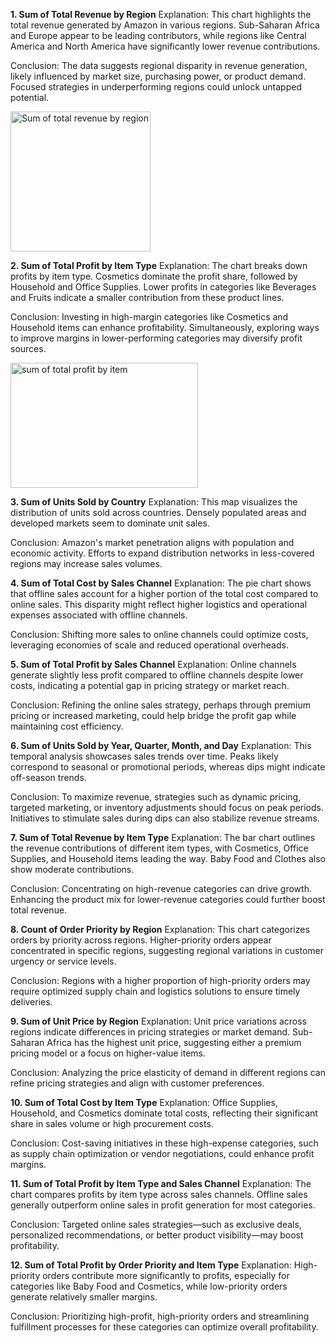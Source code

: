 **1. Sum of Total Revenue by Region**
Explanation: This chart highlights the total revenue generated by Amazon in various regions. Sub-Saharan Africa and Europe appear to be leading contributors, while regions like Central America and North America have significantly lower revenue contributions.

Conclusion: The data suggests regional disparity in revenue generation, likely influenced by market size, purchasing power, or product demand. Focused strategies in underperforming regions could unlock untapped potential.

<img width="224" alt="Sum of total revenue by region" src="https://github.com/user-attachments/assets/762efb3e-1dbb-465d-9973-d594eaec219f">


**2. Sum of Total Profit by Item Type**
Explanation: The chart breaks down profits by item type. Cosmetics dominate the profit share, followed by Household and Office Supplies. Lower profits in categories like Beverages and Fruits indicate a smaller contribution from these product lines.

Conclusion: Investing in high-margin categories like Cosmetics and Household items can enhance profitability. Simultaneously, exploring ways to improve margins in lower-performing categories may diversify profit sources.


<img width="300" height="200" alt="sum of total profit by item" src="https://github.com/user-attachments/assets/acc2790d-43bc-4af7-8045-f33574e5a08a">



**3. Sum of Units Sold by Country**
Explanation: This map visualizes the distribution of units sold across countries. Densely populated areas and developed markets seem to dominate unit sales.

Conclusion: Amazon's market penetration aligns with population and economic activity. Efforts to expand distribution networks in less-covered regions may increase sales volumes.

**4. Sum of Total Cost by Sales Channel**
Explanation: The pie chart shows that offline sales account for a higher portion of the total cost compared to online sales. This disparity might reflect higher logistics and operational expenses associated with offline channels.

Conclusion: Shifting more sales to online channels could optimize costs, leveraging economies of scale and reduced operational overheads.

**5. Sum of Total Profit by Sales Channel**
Explanation: Online channels generate slightly less profit compared to offline channels despite lower costs, indicating a potential gap in pricing strategy or market reach.

Conclusion: Refining the online sales strategy, perhaps through premium pricing or increased marketing, could help bridge the profit gap while maintaining cost efficiency.

**6. Sum of Units Sold by Year, Quarter, Month, and Day**
Explanation: This temporal analysis showcases sales trends over time. Peaks likely correspond to seasonal or promotional periods, whereas dips might indicate off-season trends.

Conclusion: To maximize revenue, strategies such as dynamic pricing, targeted marketing, or inventory adjustments should focus on peak periods. Initiatives to stimulate sales during dips can also stabilize revenue streams.

**7. Sum of Total Revenue by Item Type**
Explanation: The bar chart outlines the revenue contributions of different item types, with Cosmetics, Office Supplies, and Household items leading the way. Baby Food and Clothes also show moderate contributions.

Conclusion: Concentrating on high-revenue categories can drive growth. Enhancing the product mix for lower-revenue categories could further boost total revenue.

**8. Count of Order Priority by Region**
Explanation: This chart categorizes orders by priority across regions. Higher-priority orders appear concentrated in specific regions, suggesting regional variations in customer urgency or service levels.

Conclusion: Regions with a higher proportion of high-priority orders may require optimized supply chain and logistics solutions to ensure timely deliveries.

**9. Sum of Unit Price by Region**
Explanation: Unit price variations across regions indicate differences in pricing strategies or market demand. Sub-Saharan Africa has the highest unit price, suggesting either a premium pricing model or a focus on higher-value items.

Conclusion: Analyzing the price elasticity of demand in different regions can refine pricing strategies and align with customer preferences.

**10. Sum of Total Cost by Item Type**
Explanation: Office Supplies, Household, and Cosmetics dominate total costs, reflecting their significant share in sales volume or high procurement costs.

Conclusion: Cost-saving initiatives in these high-expense categories, such as supply chain optimization or vendor negotiations, could enhance profit margins.

**11. Sum of Total Profit by Item Type and Sales Channel**
Explanation: The chart compares profits by item type across sales channels. Offline sales generally outperform online sales in profit generation for most categories.

Conclusion: Targeted online sales strategies—such as exclusive deals, personalized recommendations, or better product visibility—may boost profitability.

**12. Sum of Total Profit by Order Priority and Item Type**
Explanation: High-priority orders contribute more significantly to profits, especially for categories like Baby Food and Cosmetics, while low-priority orders generate relatively smaller margins.

Conclusion: Prioritizing high-profit, high-priority orders and streamlining fulfillment processes for these categories can optimize overall profitability.
